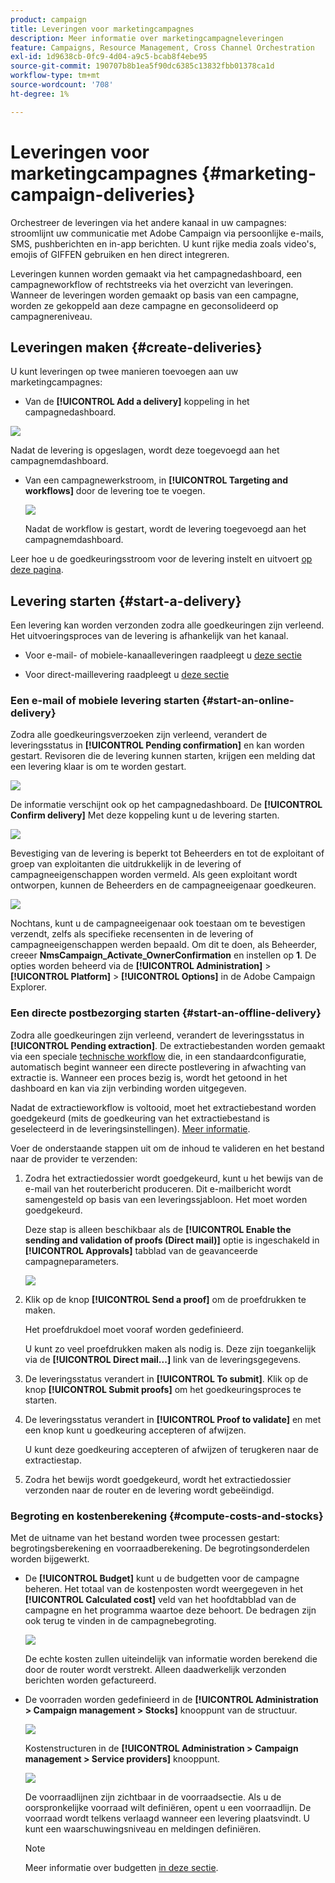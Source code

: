 ```yaml
---
product: campaign
title: Leveringen voor marketingcampagnes
description: Meer informatie over marketingcampagneleveringen
feature: Campaigns, Resource Management, Cross Channel Orchestration
exl-id: 1d9638cb-0fc9-4d04-a9c5-bcab8f4ebe95
source-git-commit: 190707b8b1ea5f90dc6385c13832fbb01378ca1d
workflow-type: tm+mt
source-wordcount: '708'
ht-degree: 1%

---
```


# Leveringen voor marketingcampagnes {#marketing-campaign-deliveries}

Orchestreer de leveringen via het andere kanaal in uw campagnes: stroomlijnt uw communicatie met Adobe Campaign via persoonlijke e-mails, SMS, pushberichten en in-app berichten. U kunt rijke media zoals video&#39;s, emojis of GIFFEN gebruiken en hen direct integreren.

Leveringen kunnen worden gemaakt via het campagnedashboard, een campagneworkflow of rechtstreeks via het overzicht van leveringen. Wanneer de leveringen worden gemaakt op basis van een campagne, worden ze gekoppeld aan deze campagne en geconsolideerd op campagnereniveau.

## Leveringen maken {#create-deliveries}

U kunt leveringen op twee manieren toevoegen aan uw marketingcampagnes:

* Van de **[!UICONTROL Add a delivery]** koppeling in het campagnedashboard.

![](assets/campaign_op_add_delivery.png)

Nadat de levering is opgeslagen, wordt deze toegevoegd aan het campagnemdashboard.

* Van een campagnewerkstroom, in **[!UICONTROL Targeting and workflows]** door de levering toe te voegen.

   ![](assets/campaign-wf-delivery.png)

   Nadat de workflow is gestart, wordt de levering toegevoegd aan het campagnemdashboard.

Leer hoe u de goedkeuringsstroom voor de levering instelt en uitvoert [op deze pagina](marketing-campaign-approval.md).

## Levering starten {#start-a-delivery}

Een levering kan worden verzonden zodra alle goedkeuringen zijn verleend. Het uitvoeringsproces van de levering is afhankelijk van het kanaal.

* Voor e-mail- of mobiele-kanaalleveringen raadpleegt u [deze sectie](#start-an-online-delivery)

* Voor direct-maillevering raadpleegt u [deze sectie](#start-an-offline-delivery)

### Een e-mail of mobiele levering starten {#start-an-online-delivery}

Zodra alle goedkeuringsverzoeken zijn verleend, verandert de leveringsstatus in **[!UICONTROL Pending confirmation]** en kan worden gestart. Revisoren die de levering kunnen starten, krijgen een melding dat een levering klaar is om te worden gestart.

![](assets/confirm-delivery.png)

De informatie verschijnt ook op het campagnedashboard. De **[!UICONTROL Confirm delivery]** Met deze koppeling kunt u de levering starten.

![](assets/confirm-delivery-from-dashboard.png)

Bevestiging van de levering is beperkt tot Beheerders en tot de exploitant of groep van exploitanten die uitdrukkelijk in de levering of campagneeigenschappen worden vermeld. Als geen exploitant wordt ontworpen, kunnen de Beheerders en de campagneeigenaar goedkeuren.

![](assets/select-delivery-reviewers.png)

Nochtans, kunt u de campagneeigenaar ook toestaan om te bevestigen verzendt, zelfs als specifieke recensenten in de levering of campagneeigenschappen werden bepaald. Om dit te doen, als Beheerder, creeer **NmsCampaign_Activate_OwnerConfirmation** en instellen op **1**. De opties worden beheerd via de **[!UICONTROL Administration]** > **[!UICONTROL Platform]** > **[!UICONTROL Options]** in de Adobe Campaign Explorer.


### Een directe postbezorging starten {#start-an-offline-delivery}

Zodra alle goedkeuringen zijn verleend, verandert de leveringsstatus in **[!UICONTROL Pending extraction]**. De extractiebestanden worden gemaakt via een speciale [technische workflow](../workflow/technical-workflows.md) die, in een standaardconfiguratie, automatisch begint wanneer een directe postlevering in afwachting van extractie is. Wanneer een proces bezig is, wordt het getoond in het dashboard en kan via zijn verbinding worden uitgegeven.

Nadat de extractieworkflow is voltooid, moet het extractiebestand worden goedgekeurd (mits de goedkeuring van het extractiebestand is geselecteerd in de leveringsinstellingen). [Meer informatie](marketing-campaign-approval.md#approving-an-extraction-file).

Voer de onderstaande stappen uit om de inhoud te valideren en het bestand naar de provider te verzenden:

1. Zodra het extractiedossier wordt goedgekeurd, kunt u het bewijs van de e-mail van het routerbericht produceren. Dit e-mailbericht wordt samengesteld op basis van een leveringssjabloon. Het moet worden goedgekeurd.

   Deze stap is alleen beschikbaar als de **[!UICONTROL Enable the sending and validation of proofs (Direct mail)]** optie is ingeschakeld in **[!UICONTROL Approvals]** tabblad van de geavanceerde campagneparameters.

   ![](assets/enable-proof-validation.png)

1. Klik op de knop **[!UICONTROL Send a proof]** om de proefdrukken te maken.

   Het proefdrukdoel moet vooraf worden gedefinieerd.

   U kunt zo veel proefdrukken maken als nodig is. Deze zijn toegankelijk via de **[!UICONTROL Direct mail...]** link van de leveringsgegevens.

1. De leveringsstatus verandert in **[!UICONTROL To submit]**. Klik op de knop **[!UICONTROL Submit proofs]** om het goedkeuringsproces te starten.

1. De leveringsstatus verandert in **[!UICONTROL Proof to validate]** en met een knop kunt u goedkeuring accepteren of afwijzen.

   U kunt deze goedkeuring accepteren of afwijzen of terugkeren naar de extractiestap.

1. Zodra het bewijs wordt goedgekeurd, wordt het extractiedossier verzonden naar de router en de levering wordt gebeëindigd.

### Begroting en kostenberekening {#compute-costs-and-stocks}

Met de uitname van het bestand worden twee processen gestart: begrotingsberekening en voorraadberekening. De begrotingsonderdelen worden bijgewerkt.

* De **[!UICONTROL Budget]** kunt u de budgetten voor de campagne beheren. Het totaal van de kostenposten wordt weergegeven in het **[!UICONTROL Calculated cost]** veld van het hoofdtabblad van de campagne en het programma waartoe deze behoort. De bedragen zijn ook terug te vinden in de campagnebegroting.

   ![](assets/campaign-budget-tab.png)

   De echte kosten zullen uiteindelijk van informatie worden berekend die door de router wordt verstrekt. Alleen daadwerkelijk verzonden berichten worden gefactureerd.

* De voorraden worden gedefinieerd in de **[!UICONTROL Administration > Campaign management > Stocks]** knooppunt van de structuur.

   ![](assets/campaign-stocks.png)

   Kostenstructuren in de **[!UICONTROL Administration > Campaign management > Service providers]** knooppunt.

   ![](assets/campaign-service-providers.png)

   De voorraadlijnen zijn zichtbaar in de voorraadsectie. Als u de oorspronkelijke voorraad wilt definiëren, opent u een voorraadlijn. De voorraad wordt telkens verlaagd wanneer een levering plaatsvindt. U kunt een waarschuwingsniveau en meldingen definiëren.


   >[!NOTE]
   >
   >Meer informatie over budgetten [in deze sectie](providers--stocks-and-budgets.md).
